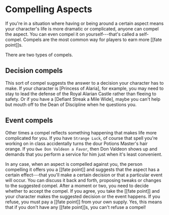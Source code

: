 # Compelling Aspects

If you're in a situation where having or being around a certain aspect means your character's life is more dramatic or complicated, anyone can compel the aspect. You can even compel it on yourself---that's called a self-compel. Compels are the most common way for players to earn more [[fate point]]s.

There are two types of compels.

## Decision compels

This sort of compel suggests the answer to a decision your character has to make. If your character is [Princess of Alaria], for example, you may need to stay to lead the defense of the Royal Alarian Castle rather than fleeing to safety. Or if you have a [Defiant Streak a Mile Wide], maybe you can't help but mouth off to the Dean of Discipline when he questions you.

## Event compels

Other times a compel reflects something happening that makes life more complicated for you. If you have `Strange Luck`, of course that spell you're working on in class accidentally turns the dour Potions Master's hair orange. If you `Owe Don Valdeon a Favor`, then Don Valdeon shows up and demands that you perform a service for him just when it's least convenient.

In any case, when an aspect is compelled against you, the person compelling it offers you a [[fate point]] and suggests that the aspect has a certain effect---that you'll make a certain decision or that a particular event will occur. You can discuss it back and forth, proposing tweaks or changes to the suggested compel. After a moment or two, you need to decide whether to accept the compel. If you agree, you take the [[fate point]] and your character makes the suggested decision or the event happens. If you refuse, you must pay a [[fate point]] from your own supply. Yes, this means that if you don't have any [[fate point]]s, you can't refuse a compel!
